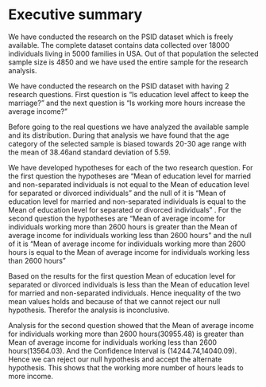 # Executive summary

We have conducted the research on the PSID dataset which is freely available. The complete dataset contains data collected over 18000 individuals living in 5000 families in USA. Out of that population the selected sample size is 4850 and we have used the entire sample for the research analysis.


We have conducted the research on the PSID dataset with having 2 research questions. First question is “Is education level affect to keep the marriage?” and the next question is “Is working more hours increase the average income?”


Before going to the real questions we have analyzed the available sample and its distribution. During that analysis we have found that the age category of the selected sample is biased towards 20-30 age range with the mean of 38.46and standard deviation of 5.59.


We have developed hypotheses for each of the two research question. For the first question the hypotheses  are “Mean of education level for married and non-separated individuals is not equal to the Mean of education level for separated or divorced individuals” and the null of it is “Mean of education level for married and non-separated individuals is equal to the Mean of education level for separated or divorced individuals” . For the second question the hypotheses are “Mean of average income for individuals working more than 2600 hours is greater than the Mean of average income for individuals working less than 2600 hours” and the null of it is “Mean of average income for individuals working more than 2600 hours is equal to the Mean of average income for individuals working less than 2600 hours”

Based on the results for the first question Mean of education level for separated or divorced individuals is less than the Mean of education level for married and non-separated individuals. Hence inequality of the two mean values holds and because of that we cannot reject our null hypothesis. Therefor the analysis is inconclusive.


Analysis for the second question showed that the Mean of average income for individuals working more than 2600 hours(30955.48) is greater than Mean of average income for individuals working less than 2600 hours(13564.03). And the Confidence Interval is (14244.74,14040.09). Hence we can reject our null hypothesis and accept the alternate hypothesis. This shows that the working more number of hours leads to more income.

